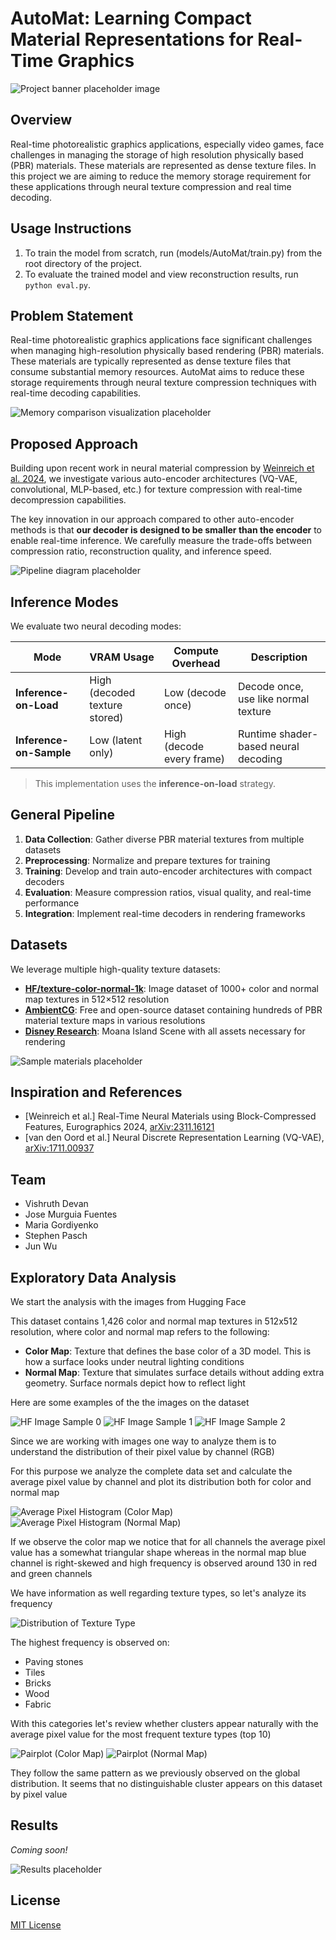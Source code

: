 # AutoMat: Learning Compact Material Representations for Real-Time Graphics

![Project banner placeholder image](./figures/Standin-splash.png)

## Overview

Real-time photorealistic graphics applications, especially video games, face challenges in managing the storage of high resolution physically based (PBR) materials. These materials are represented as dense texture files. In this project we are aiming to reduce the memory storage requirement for these applications through neural texture compression and real time decoding.
 
## Usage Instructions

1. To train the model from scratch, run (models/AutoMat/train.py) from the root directory of the project.
2. To evaluate the trained model and view reconstruction results, run `python eval.py`.

## Problem Statement

Real-time photorealistic graphics applications face significant challenges when managing high-resolution physically based rendering (PBR) materials. These materials are typically represented as dense texture files that consume substantial memory resources. AutoMat aims to reduce these storage requirements through neural texture compression techniques with real-time decoding capabilities.

![Memory comparison visualization placeholder](./figures/pipeline_new.jpg)

## Proposed Approach

Building upon recent work in neural material compression by [Weinreich et al. 2024](https://arxiv.org/2311.16121), we investigate various auto-encoder architectures (VQ-VAE, convolutional, MLP-based, etc.) for texture compression with real-time decompression capabilities.

The key innovation in our approach compared to other auto-encoder methods is that **our decoder is designed to be smaller than the encoder** to enable real-time inference. We carefully measure the trade-offs between compression ratio, reconstruction quality, and inference speed.

![Pipeline diagram placeholder](./figures/Encoder_new.jpg)

## Inference Modes

We evaluate two neural decoding modes:

| Mode               | VRAM Usage     | Compute Overhead   | Description |
|--------------------|----------------|---------------------|-------------|
| **Inference-on-Load** | High (decoded texture stored) | Low (decode once) | Decode once, use like normal texture |
| **Inference-on-Sample** | Low (latent only) | High (decode every frame) | Runtime shader-based neural decoding |

> This implementation uses the **inference-on-load** strategy.

## General Pipeline

1.  **Data Collection**: Gather diverse PBR material textures from multiple datasets
2.  **Preprocessing**: Normalize and prepare textures for training
3.  **Training**: Develop and train auto-encoder architectures with compact decoders
4.  **Evaluation**: Measure compression ratios, visual quality, and real-time performance
5.  **Integration**: Implement real-time decoders in rendering frameworks

## Datasets

We leverage multiple high-quality texture datasets:

- [**HF/texture-color-normal-1k**](https://huggingface.co/datasets/dream-textures/textures-color-normal-1k): Image dataset of 1000+ color and normal map textures in 512×512 resolution
- [**AmbientCG**](https://ambientcg.com/list?type=substance&sort=popular): Free and open-source dataset containing hundreds of PBR material texture maps in various resolutions
- [**Disney Research**](https://www.disneyanimation.com/resources/moana-island-scene/): Moana Island Scene with all assets necessary for rendering

![Sample materials placeholder](https://github.com/username/AutoMat/raw/main/docs/images/sample_materials.png)

## Inspiration and References

- [Weinreich et al.] Real-Time Neural Materials using Block-Compressed Features, Eurographics 2024, [arXiv:2311.16121](https://arxiv.org/2311.16121)
- [van den Oord et al.] Neural Discrete Representation Learning (VQ-VAE), [arXiv:1711.00937](https://arxiv.org/abs/1711.00937)

## Team

- Vishruth Devan
- Jose Murguia Fuentes
- Maria Gordiyenko
- Stephen Pasch
- Jun Wu

## Exploratory Data Analysis

We start the analysis with the images from Hugging Face

This dataset contains 1,426 color and normal map textures in 512x512 resolution, where color and normal map refers to the following:

- **Color Map**: Texture that defines the base color of a 3D model. This is how a surface looks under neutral lighting conditions
- **Normal Map**: Texture that simulates surface details without adding extra geometry. Surface normals depict how to reflect light

Here are some examples of the the images on the dataset

![HF Image Sample 0](./texture_eda/textures_sample_hf_0.png) ![HF Image Sample 1](./texture_eda/textures_sample_hf_1.png) ![HF Image Sample 2](./texture_eda/textures_sample_hf_2.png)

Since we are working with images one way to analyze them is to understand the distribution of their pixel value by channel (RGB)

For this purpose we analyze the complete data set and calculate the average pixel value by channel and plot its distribution both for color and normal map

![Average Pixel Histogram (Color Map)](./texture_eda/distribution_avg_pixel_color_map.png) ![Average Pixel Histogram (Normal Map)](./texture_eda/distribution_avg_pixel_normal_map.png)

If we observe the color map we notice that for all channels the average pixel value has a somewhat triangular shape whereas in the normal map blue channel is right-skewed and high frequency is observed around 130 in red and green channels

We have information as well regarding texture types, so let's analyze its frequency

![Distribution of Texture Type](./texture_eda/distribution_texture_type.png)

The highest frequency is observed on:

- Paving stones
- Tiles
- Bricks
- Wood
- Fabric

With this categories let's review whether clusters appear naturally with the average pixel value for the most frequent texture types (top 10)

![Pairplot (Color Map)](./texture_eda/pairplot_texture_color_map.png) ![Pairplot (Normal Map)](./texture_eda/pairplot_texture_normal_map.png)

They follow the same pattern as we previously observed on the global distribution. It seems that no distinguishable cluster appears on this dataset by pixel value

## Results

_Coming soon!_

![Results placeholder](https://github.com/username/AutoMat/raw/main/docs/images/results_preview.png)

## License

[MIT License](LICENSE)
